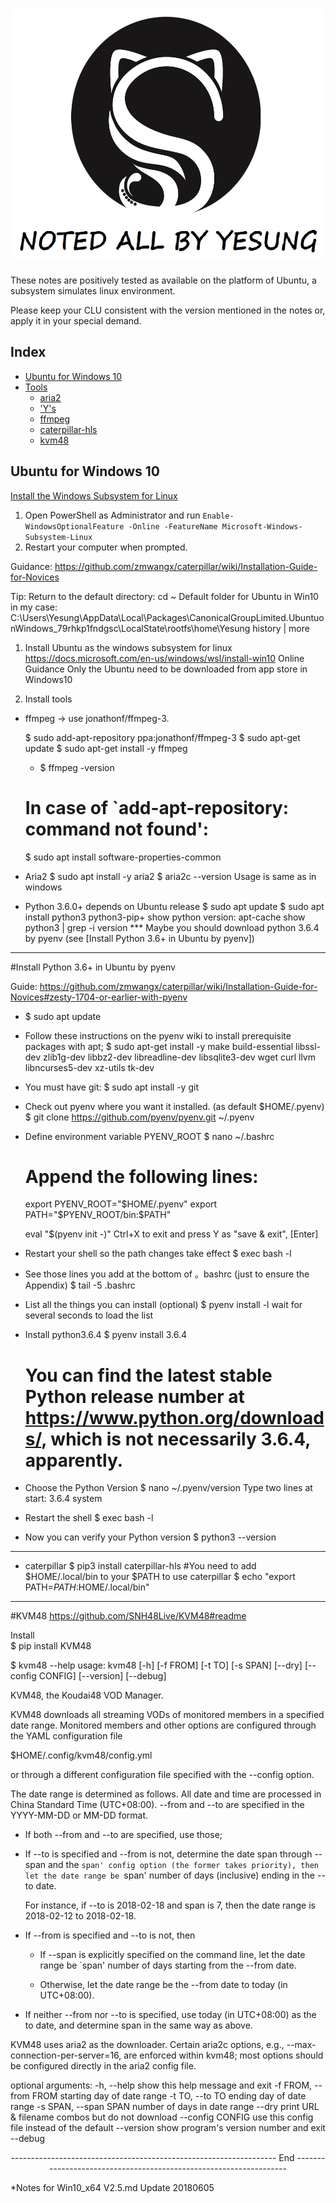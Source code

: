 <h1 align="center"><img src="https://github.com/TeamSII/TeamSII.github.io/blob/master/image/NOTES%20copyright.png" width="500" height="400" alt="YESUNG"></h1>

These notes are positively tested as available on the platform of Ubuntu, a subsystem simulates linux environment.

Please keep your CLU consistent with the version mentioned in the notes or, apply it in your special demand.

## Index
- [Ubuntu for Windows 10](#ubuntu-for-Windows-10)
- [Tools](#tools)
  - [aria2](#aria2)
  - ['Y's](#ys)
  - [ffmpeg](#ffmpeg)
  - [caterpillar-hls](#caterpillar-hls)
  - [kvm48](#kvm48)
  
## Ubuntu for Windows 10

[Install the Windows Subsystem for Linux](https://docs.microsoft.com/en-us/windows/wsl/install-win10)

1. Open PowerShell as Administrator and run
`Enable-WindowsOptionalFeature -Online -FeatureName Microsoft-Windows-Subsystem-Linux`
2. Restart your computer when prompted.

Guidance: https://github.com/zmwangx/caterpillar/wiki/Installation-Guide-for-Novices

Tip: Return to the default directory: cd ~
     Default folder for Ubuntu in Win10 in my case: 
	         C:\Users\Yesung\AppData\Local\Packages\CanonicalGroupLimited.UbuntuonWindows_79rhkp1fndgsc\LocalState\rootfs\home\Yesung
	 history | more

1. Install Ubuntu as the windows subsystem for linux
   https://docs.microsoft.com/en-us/windows/wsl/install-win10 Online Guidance 
   Only the Ubuntu need to be downloaded from app store in Windows10
   
2. Install tools

  - ffmpeg -> use jonathonf/ffmpeg-3.

    $ sudo add-apt-repository ppa:jonathonf/ffmpeg-3
    $ sudo apt-get update
    $ sudo apt-get install -y ffmpeg
	* $ ffmpeg -version

    # In case of `add-apt-repository: command not found':
    $ sudo apt install software-properties-common
     
  - Aria2
    $ sudo apt install -y aria2
	$ aria2c --version
    Usage is same as in windows
	
  - Python 3.6.0+ depends on Ubuntu release
    $ sudo apt update
    $ sudo apt install python3 python3-pip+
	show python version: apt-cache show python3 | grep -i version
	*** Maybe you should download python 3.6.4 by pyenv (see [Install Python 3.6+ in Ubuntu by pyenv])
	
------------------------------------------------------------------------------------------------------------------------------------

#Install Python 3.6+ in Ubuntu by pyenv

Guide: https://github.com/zmwangx/caterpillar/wiki/Installation-Guide-for-Novices#zesty-1704-or-earlier-with-pyenv

* $ sudo apt update 

* Follow these instructions on the pyenv wiki to install prerequisite packages with apt;
  $ sudo apt-get install -y make build-essential libssl-dev zlib1g-dev libbz2-dev libreadline-dev libsqlite3-dev wget curl llvm libncurses5-dev xz-utils tk-dev
  
* You must have git:
  $ sudo apt install -y git 
  
* Check out pyenv where you want it installed. (as default $HOME/.pyenv)
  $ git clone https://github.com/pyenv/pyenv.git ~/.pyenv
  
* Define environment variable PYENV_ROOT
  $ nano ~/.bashrc
  # Append the following lines:
    export PYENV_ROOT="$HOME/.pyenv"
    export PATH="$PYENV_ROOT/bin:$PATH"
	
    eval "$(pyenv init -)"
  Ctrl+X to exit and press Y as "save & exit", [Enter]
  
* Restart your shell so the path changes take effect
  $ exec bash -l 

* See those lines you add at the bottom of 。bashrc (just to ensure the Appendix)
  $ tail -5 .bashrc

* List all the things you can install (optional)
  $ pyenv install -l 
  wait for several seconds to load the list
  
* Install python3.6.4
  $ pyenv install 3.6.4
  # You can find the latest stable Python release number at https://www.python.org/downloads/, which is not necessarily 3.6.4, apparently.
  
* Choose the Python Version
  $ nano ~/.pyenv/version
  Type two lines at start:
  3.6.4
  system  
  
* Restart the shell 
  $ exec bash -l
  
* Now you can verify your Python version
  $ python3 --version
  
------------------------------------------------------------------------------------------------------------------------------------
	
- caterpillar
  $ pip3 install caterpillar-hls
    #You need to add $HOME/.local/bin to your $PATH to use caterpillar
  $ echo "export PATH=$PATH:$HOME/.local/bin"
	 
------------------------------------------------------------------------------------------------------------------------------------
	 
#KVM48 https://github.com/SNH48Live/KVM48#readme

Install  
  $ pip install KVM48
 
  $ kvm48 --help
usage: kvm48 [-h] [-f FROM] [-t TO] [-s SPAN] [--dry] [--config CONFIG]
             [--version] [--debug]

KVM48, the Koudai48 VOD Manager.

KVM48 downloads all streaming VODs of monitored members in a specified
date range. Monitored members and other options are configured through
the YAML configuration file

  $HOME/.config/kvm48/config.yml

or through a different configuration file specified with the --config
option.

The date range is determined as follows. All date and time are processed
in China Standard Time (UTC+08:00). --from and --to are specified in the
YYYY-MM-DD or MM-DD format.

- If both --from and --to are specified, use those;

- If --to is specified and --from is not, determine the date span
  through --span and the `span' config option (the former takes
  priority), then let the date range be `span' number of days
  (inclusive) ending in the --to date.

  For instance, if --to is 2018-02-18 and span is 7, then the date range
  is 2018-02-12 to 2018-02-18.

- If --from is specified and --to is not, then

  - If --span is explicitly specified on the command line, let the date
    range be `span' number of days starting from the --from date.

  - Otherwise, let the date range be the --from date to today (in
    UTC+08:00).

- If neither --from nor --to is specified, use today (in UTC+08:00) as
  the to date, and determine span in the same way as above.

KVM48 uses aria2 as the downloader. Certain aria2c options, e.g.,
--max-connection-per-server=16, are enforced within kvm48; most options
should be configured directly in the aria2 config file.

optional arguments:
  -h, --help            show this help message and exit
  -f FROM, --from FROM  starting day of date range
  -t TO, --to TO        ending day of date range
  -s SPAN, --span SPAN  number of days in date range
  --dry                 print URL & filename combos but do not download
  --config CONFIG       use this config file instead of the default
  --version             show program's version number and exit
  --debug

<p align="center">
------------------------------------------------------------------ End ------------------------------------------------------------------
</p>
<p align="left">
*Notes for Win10_x64 V2.5.md Update 20180605
</p>  
   
